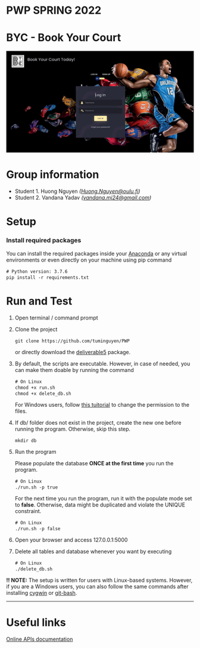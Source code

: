 # PWP SPRING 2022
# BYC - Book Your Court

![BYCHomepage](uploads/homepage.png)

# Group information
* Student 1. Huong Nguyen _(Huong.Nguyen@oulu.fi)_
* Student 2. Vandana Yadav _(vandana.mj24@gmail.com)_

# Setup
### Install required packages
You can install the required packages inside your [Anaconda](https://docs.anaconda.com/anaconda/install/index.html) or any virtual environments or even directly on your machine using pip command 
```
# Python version: 3.7.6
pip install -r requirements.txt 
```

# Run and Test
1. Open terminal / command prompt 
2. Clone the project
    ```
    git clone https://github.com/tuminguyen/PWP
    ```
    or directly download the [deliverable5](https://github.com/tuminguyen/PWP/releases/tag/deliverable5) package.
3. By default, the scripts are executable. However, in case of needed, you can make them doable by running the command
    ```
    # On Linux
    chmod +x run.sh
    chmod +x delete_db.sh
    ```
    For Windows users, follow [this tuitorial](https://www.educative.io/edpresso/what-is-chmod-in-windows) to change the permission to the files.

3. If db/ folder does not exist in the project, create the new one before running the program. Otherwise, skip this step.
    ```
    mkdir db
    ```

4. Run the program

    Please populate the database **ONCE at the first time** you run the program.
    ```
    # On Linux
    ./run.sh -p true
    ```
    For the next time you run the program, run it with the populate mode set to __false__. 
    Otherwise, data might be duplicated and violate the UNIQUE constraint.
    ```
    # On Linux
    ./run.sh -p false
    ```

5. Open your browser and access 127.0.0.1:5000
6. Delete all tables and database whenever you want by executing
    ```
    # On Linux
    ./delete_db.sh
    ```

**!! NOTE:** The setup is written for users with Linux-based systems. However, if you are a Windows users, you can also follow the same commands after installing [cygwin](http://www.cygwin.com/) or [git-bash](https://git-scm.com/downloads).

---
# Useful links
[Online APIs documentation](https://book-your-court.herokuapp.com/apidocs/)
